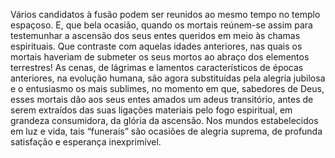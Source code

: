 ﻿Vários candidatos à fusão podem ser reunidos ao mesmo tempo no templo espaçoso. E, que bela ocasião, quando os mortais reúnem-se assim para testemunhar a ascensão dos seus entes queridos em meio às chamas espirituais. Que contraste com aquelas idades anteriores, nas quais os mortais haveriam de submeter os seus mortos ao abraço dos elementos terrestres! As cenas, de lágrimas e lamentos característicos de épocas anteriores, na evolução humana, são agora substituídas pela alegria jubilosa e o entusiasmo os mais sublimes, no momento em que, sabedores de Deus, esses mortais dão aos seus entes amados um adeus transitório, antes de serem extraídos das suas ligações materiais pelo fogo espiritual, em grandeza consumidora, da glória da ascensão. Nos mundos estabelecidos em luz e vida, tais “funerais” são ocasiões de alegria suprema, de profunda satisfação e esperança inexprimível.